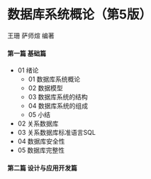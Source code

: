 # 数据库系统概论（第5版）
王珊 萨师煊 编著

#### 第一篇 基础篇
- 01 绪论
    - 01 数据库系统概论
    - 02 数据模型
    - 03 数据库系统的结构
    - 04 数据库系统的组成
    - 05 小结
- 02 关系数据库
- 03 关系数据库标准语言SQL
- 04 数据库安全性
- 05 数据库完整性

#### 第二篇 设计与应用开发篇
